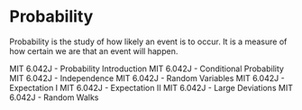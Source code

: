 # Probability

Probability is the study of how likely an event is to occur. It is a measure of how certain we are that an event will happen.

<BadgeLink colorScheme='red' badgeText='Watch' href='https://www.youtube.com/watch?v=SmFwFdESMHI&index=18&list=PLB7540DEDD482705B'>MIT 6.042J - Probability Introduction</BadgeLink>
<BadgeLink colorScheme='red' badgeText='Watch' href='https://www.youtube.com/watch?v=E6FbvM-FGZ8&index=19&list=PLB7540DEDD482705B'>MIT 6.042J - Conditional Probability</BadgeLink>
<BadgeLink colorScheme='red' badgeText='Watch' href='https://www.youtube.com/watch?v=l1BCv3qqW4A&index=20&list=PLB7540DEDD482705B'>MIT 6.042J - Independence</BadgeLink>
<BadgeLink colorScheme='red' badgeText='Watch' href='https://www.youtube.com/watch?v=MOfhhFaQdjw&list=PLB7540DEDD482705B&index=21'>MIT 6.042J - Random Variables</BadgeLink>
<BadgeLink colorScheme='red' badgeText='Watch' href='https://www.youtube.com/watch?v=gGlMSe7uEkA&index=22&list=PLB7540DEDD482705B'>MIT 6.042J - Expectation I</BadgeLink>
<BadgeLink colorScheme='red' badgeText='Watch' href='https://www.youtube.com/watch?v=oI9fMUqgfxY&index=23&list=PLB7540DEDD482705B'>MIT 6.042J - Expectation II</BadgeLink>
<BadgeLink colorScheme='red' badgeText='Watch' href='https://www.youtube.com/watch?v=q4mwO2qS2z4&index=24&list=PLB7540DEDD482705B'>MIT 6.042J - Large Deviations</BadgeLink>
<BadgeLink colorScheme='red' badgeText='Watch' href='https://www.youtube.com/watch?v=56iFMY8QW2k&list=PLB7540DEDD482705B&index=25'>MIT 6.042J - Random Walks</BadgeLink>
